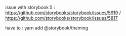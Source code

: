 issue with storybook 5 : https://github.com/storybooks/storybook/issues/5919 / https://github.com/storybooks/storybook/issues/5817

have to : yarn add @storybook/theming
